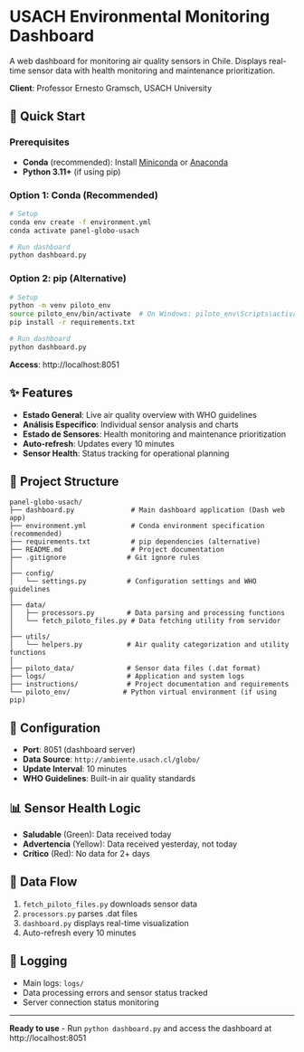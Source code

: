 # USACH Environmental Monitoring Dashboard

A web dashboard for monitoring air quality sensors in Chile. Displays real-time sensor data with health monitoring and maintenance prioritization.

**Client**: Professor Ernesto Gramsch, USACH University

## 🚀 Quick Start

### Prerequisites
- **Conda** (recommended): Install [Miniconda](https://docs.conda.io/en/latest/miniconda.html) or [Anaconda](https://www.anaconda.com/products/distribution)
- **Python 3.11+** (if using pip)

### Option 1: Conda (Recommended)
```bash
# Setup
conda env create -f environment.yml
conda activate panel-globo-usach

# Run dashboard
python dashboard.py
```

### Option 2: pip (Alternative)
```bash
# Setup
python -m venv piloto_env
source piloto_env/bin/activate  # On Windows: piloto_env\Scripts\activate
pip install -r requirements.txt

# Run dashboard
python dashboard.py
```

**Access**: http://localhost:8051

## ✨ Features

- **Estado General**: Live air quality overview with WHO guidelines
- **Análisis Específico**: Individual sensor analysis and charts  
- **Estado de Sensores**: Health monitoring and maintenance prioritization
- **Auto-refresh**: Updates every 10 minutes
- **Sensor Health**: Status tracking for operational planning

## 📁 Project Structure

```
panel-globo-usach/
├── dashboard.py              # Main dashboard application (Dash web app)
├── environment.yml           # Conda environment specification (recommended)
├── requirements.txt          # pip dependencies (alternative)
├── README.md                 # Project documentation
├── .gitignore               # Git ignore rules
│
├── config/
│   └── settings.py          # Configuration settings and WHO guidelines
│
├── data/
│   ├── processors.py        # Data parsing and processing functions
│   └── fetch_piloto_files.py # Data fetching utility from servidor
│
├── utils/
│   └── helpers.py           # Air quality categorization and utility functions
│
├── piloto_data/             # Sensor data files (.dat format)
├── logs/                    # Application and system logs
├── instructions/            # Project documentation and requirements
└── piloto_env/             # Python virtual environment (if using pip)
```

## 🔧 Configuration

- **Port**: 8051 (dashboard server)
- **Data Source**: `http://ambiente.usach.cl/globo/`
- **Update Interval**: 10 minutes
- **WHO Guidelines**: Built-in air quality standards

## 📊 Sensor Health Logic

- **Saludable** (Green): Data received today
- **Advertencia** (Yellow): Data received yesterday, not today  
- **Crítico** (Red): No data for 2+ days

## 🔄 Data Flow

1. `fetch_piloto_files.py` downloads sensor data
2. `processors.py` parses .dat files 
3. `dashboard.py` displays real-time visualization
4. Auto-refresh every 10 minutes

## 📝 Logging

- Main logs: `logs/`
- Data processing errors and sensor status tracked
- Server connection status monitoring

---

**Ready to use** - Run `python dashboard.py` and access the dashboard at http://localhost:8051 